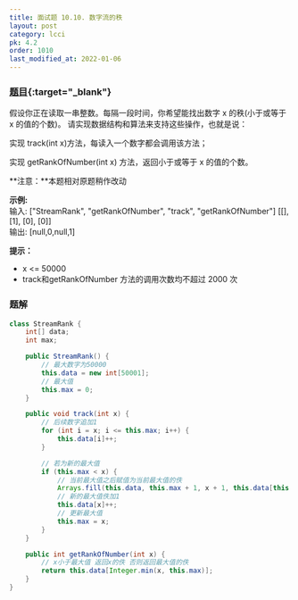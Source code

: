 ```yaml
---
title: 面试题 10.10. 数字流的秩
layout: post
category: lcci
pk: 4.2
order: 1010
last_modified_at: 2022-01-06
---
```


### [题目](https://leetcode.cn/rank-from-stream-lcci/){:target="_blank"}

假设你正在读取一串整数。每隔一段时间，你希望能找出数字 x 的秩(小于或等于 x 的值的个数)。
请实现数据结构和算法来支持这些操作，也就是说：

实现 track(int x)方法，每读入一个数字都会调用该方法；

实现 getRankOfNumber(int x) 方法，返回小于或等于 x 的值的个数。

**注意：**本题相对原题稍作改动

**示例:**  
输入: ["StreamRank", "getRankOfNumber", "track", "getRankOfNumber"] [[], [1], [0], [0]]  
输出: [null,0,null,1]

**提示：**
- x <= 50000
- track和getRankOfNumber 方法的调用次数均不超过 2000 次

### 题解

```java
class StreamRank {
    int[] data;
    int max;

    public StreamRank() {
        // 最大数字为50000
        this.data = new int[50001];
        // 最大值
        this.max = 0;
    }

    public void track(int x) {
        // 后续数字追加1
        for (int i = x; i <= this.max; i++) {
            this.data[i]++;
        }

        // 若为新的最大值
        if (this.max < x) {
            // 当前最大值之后赋值为当前最大值的佚
            Arrays.fill(this.data, this.max + 1, x + 1, this.data[this.max]);
            // 新的最大值佚加1
            this.data[x]++;
            // 更新最大值
            this.max = x;
        }
    }

    public int getRankOfNumber(int x) {
        // x小于最大值 返回x的佚 否则返回最大值的佚
        return this.data[Integer.min(x, this.max)];
    }
}
```